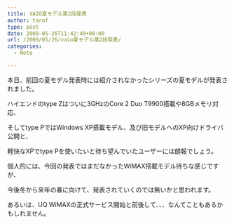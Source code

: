 ```yaml
---
title: VAIO夏モデル第2段発表
author: tarof
type: post
date: 2009-05-26T11:42:40+00:00
url: /2009/05/26/vaio夏モデル第2段発表/
categories:
  - Note

---
```

本日、前回の夏モデル発表時には紹介されなかったシリーズの夏モデルが発表されました。
  
ハイエンドのtype Zはついに3GHzのCore 2 Duo T9900搭載や8GBメモリ対応、
  
そしてtype PではWindows XP搭載モデル、及び旧モデルへのXP向けドライバ公開と、
  
軽快なXPでtype Pを使いたいと待ち望んでいたユーザーには朗報でしょう。

個人的には、今回の発表ではまだなかったWiMAX搭載モデル待ちな感じですが、
  
今後冬から来年の春に向けて、発表されていくのでは無いかと思われます。
  
あるいは、UQ WiMAXの正式サービス開始と前後して、、、なんてこともあるかもしれません。